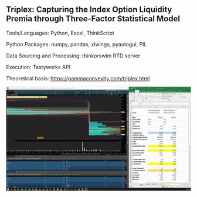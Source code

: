 ## Triplex: Capturing the Index Option Liquidity Premia through Three-Factor Statistical Model

Tools/Languages: Python, Excel, ThinkScript

Python Packages: numpy, pandas, xlwings, pyautogui, PIL

Data Sourcing and Processing: thinkorswim RTD server

Execution: Tastyworks API

Theoretical basis: https://gammaconvexity.com/triplex.html

![alt text](https://github.com/GammaConvexity/Triplex/blob/main/realTimeSample.gif?raw=true)
